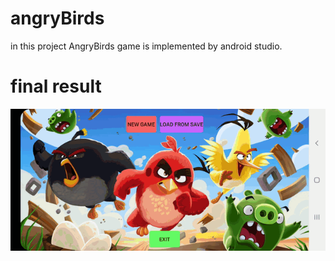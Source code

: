# angryBirds
in this project AngryBirds game is implemented by android studio.

# final result
![Alt text](./finalResult.gif?raw=true "Title")
